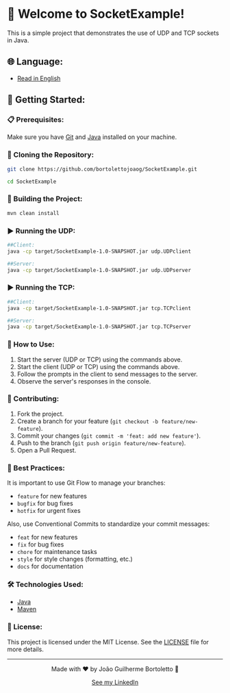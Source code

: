 # 🌟 Welcome to SocketExample!

This is a simple project that demonstrates the use of UDP and TCP sockets in Java.

## 🌐 Language:

-   [Read in English](#-getting-started)

## 🚀 Getting Started:

### 📋 Prerequisites:

Make sure you have [Git](https://git-scm.com/) and [Java](https://www.oracle.com/java/technologies/javase-downloads.html) installed on your machine.

### 📂 Cloning the Repository:

```bash
git clone https://github.com/bortolettojoaog/SocketExample.git

cd SocketExample
```

### 🔧 Building the Project:

```bash
mvn clean install
```

### ▶️ Running the UDP:

```bash
##Client:
java -cp target/SocketExample-1.0-SNAPSHOT.jar udp.UDPclient

##Server:
java -cp target/SocketExample-1.0-SNAPSHOT.jar udp.UDPserver
```

### ▶️ Running the TCP:

```bash
##Client:
java -cp target/SocketExample-1.0-SNAPSHOT.jar tcp.TCPclient

##Server:
java -cp target/SocketExample-1.0-SNAPSHOT.jar tcp.TCPserver
```

### 📖 How to Use:

1. Start the server (UDP or TCP) using the commands above.
2. Start the client (UDP or TCP) using the commands above.
3. Follow the prompts in the client to send messages to the server.
4. Observe the server's responses in the console.

### 🤝 Contributing:

1. Fork the project.
2. Create a branch for your feature (`git checkout -b feature/new-feature`).
3. Commit your changes (`git commit -m 'feat: add new feature'`).
4. Push to the branch (`git push origin feature/new-feature`).
5. Open a Pull Request.

### 🌟 Best Practices:

It is important to use Git Flow to manage your branches:

-   `feature` for new features
-   `bugfix` for bug fixes
-   `hotfix` for urgent fixes

Also, use Conventional Commits to standardize your commit messages:

-   `feat` for new features
-   `fix` for bug fixes
-   `chore` for maintenance tasks
-   `style` for style changes (formatting, etc.)
-   `docs` for documentation

### 🛠️ Technologies Used:

-   [Java](https://www.oracle.com/java/)
-   [Maven](https://maven.apache.org/)

### 📄 License:

This project is licensed under the MIT License. See the [LICENSE](./LICENSE) file for more details.

---

<p align="center">Made with ❤️ by João Guilherme Bortoletto 👋</p>

<p align="center">
    <a href="https://www.linkedin.com/in/bortolettojoaog/">See my LinkedIn</a>
</p>
